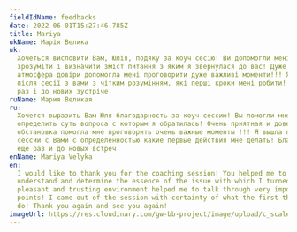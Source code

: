 ```yaml
---
fieldIdName: feedbacks
date: 2022-06-01T15:27:46.785Z
title: Mariya
ukName: Марія Велика
uk:
  Хочеться висловити Вам, Юлія, подяку за коуч сесію! Ви допомогли мені
  зрозуміти і визначити зміст питання з яким я звернулася до вас! Дуже приємна
  атмосфера довіри допомогла мені проговорити дуже важливі моменти!!! Я вийшла
  після сесії з вами з чітким розумінням, які перші кроки мені робити! Дякую ще
  раз і до нових зустріче
ruName: Мария Великая
ru:
  Хочется выразить Вам Юля благодарность за коуч сессию! Вы помогли мне понять и
  определить суть вопроса с которым я обратилась! Очень приятная и доверительная
  обстановка помогла мне проговорить очень важные моменты !!! Я вышла после
  сессии с Вами с определенностью какие первые действия мне делать! Благодарю
  еще раз и до новых встреч
enName: Mariya Velyka
en:
  I would like to thank you for the coaching session! You helped me to
  understand and determine the essence of the issue with which I turned! A very
  pleasant and trusting environment helped me to talk through very important
  points! I came out of the session with certainty of what the first thing to
  do! Thank you again and see you again!
imageUrl: https://res.cloudinary.com/gw-bb-project/image/upload/c_scale,f_auto,q_auto/v1660805186/content-photo/about1_z7ieky.jpg
---
```

